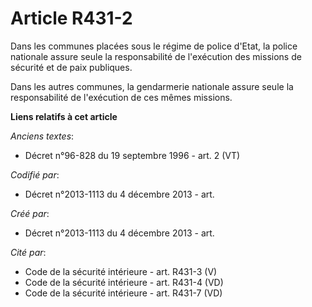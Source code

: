 # Article R431-2

Dans les communes placées sous le régime de police d'Etat, la police nationale assure seule la responsabilité de l'exécution
des missions de sécurité et de paix publiques.

Dans les autres communes, la gendarmerie nationale assure seule la responsabilité de l'exécution de ces mêmes missions.

**Liens relatifs à cet article**

_Anciens textes_:

  - Décret n°96-828 du 19 septembre 1996 - art. 2 (VT)

_Codifié par_:

  - Décret n°2013-1113 du 4 décembre 2013 - art.

_Créé par_:

  - Décret n°2013-1113 du 4 décembre 2013 - art.

_Cité par_:

  - Code de la sécurité intérieure - art. R431-3 (V)
  - Code de la sécurité intérieure - art. R431-4 (VD)
  - Code de la sécurité intérieure - art. R431-7 (VD)
